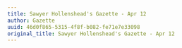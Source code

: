 ```yaml
---
title: Sawyer Hollenshead's Gazette - Apr 12
author: Gazette
uuid: 46d0f865-5315-4f8f-b082-fe71e7e33098
original_title: Sawyer Hollenshead's Gazette - Apr 12
---
```


